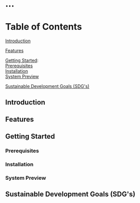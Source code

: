 # ...

# Table of Contents
  [Introduction](#introduction) 
  
  [Features](#features)
  
  [Getting Started](#getting-started):    
    [Prerequisites](#prerequisites)  
    [Installation](#installation)  
    [System Preview](#system-preview)  

  [Sustainable Development Goals (SDG's)](#sustainable-development-goal-(SDG's))

## Introduction

## Features

## Getting Started
### Prerequisites
### Installation
### System Preview

## Sustainable Development Goals (SDG's)
